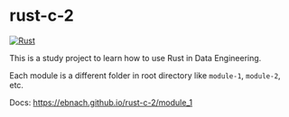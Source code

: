 # rust-c-2

[![Rust](https://github.com/ebnach/rust-c-2/actions/workflows/rust.yml/badge.svg)](https://github.com/ebnach/rust-c-2/actions/workflows/rust.yml)

This is a study project to learn how to use Rust in Data Engineering.

Each module is a different folder in root directory like `module-1`, `module-2`, etc.

Docs: https://ebnach.github.io/rust-c-2/module_1